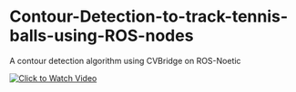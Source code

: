 # Contour-Detection-to-track-tennis-balls-using-ROS-nodes
A contour detection algorithm using CVBridge on ROS-Noetic


[![Click to Watch Video](https://img.youtube.com/vi/enYqXHO7T9M/0.jpg)](https://www.youtube.com/watch?v=enYqXHO7T9M)
